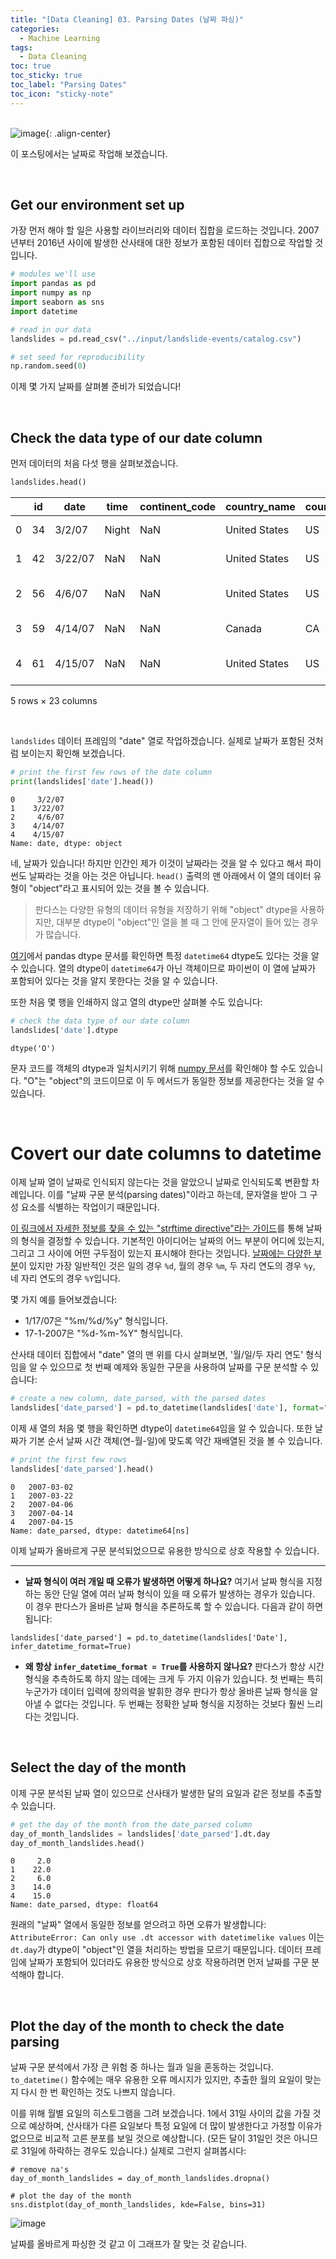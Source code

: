 ```yaml
---
title: "[Data Cleaning] 03. Parsing Dates (날짜 파싱)"
categories:
  - Machine Learning
tags:
  - Data Cleaning
toc: true
toc_sticky: true
toc_label: "Parsing Dates"
toc_icon: "sticky-note"
---
```


<br>![image](https://github.com/leechanwoo-kor/leechanwoo-kor.github.io/assets/55765292/af91093f-993a-430e-8ded-d5107098faf1){: .align-center}<br>

이 포스팅에서는 날짜로 작업해 보겠습니다.

<br>

## Get our environment set up

가장 먼저 해야 할 일은 사용할 라이브러리와 데이터 집합을 로드하는 것입니다. 2007년부터 2016년 사이에 발생한 산사태에 대한 정보가 포함된 데이터 집합으로 작업할 것입니다.

```python
# modules we'll use
import pandas as pd
import numpy as np
import seaborn as sns
import datetime

# read in our data
landslides = pd.read_csv("../input/landslide-events/catalog.csv")

# set seed for reproducibility
np.random.seed(0)
```

이제 몇 가지 날짜를 살펴볼 준비가 되었습니다!

<br>

## Check the data type of our date column

먼저 데이터의 처음 다섯 행을 살펴보겠습니다.

```python
landslides.head()
```

|   | id | date    | time  | continent_code | country_name  | country_code | state/province | population | city/town        | distance | ... | geolocation                               | hazard_type | landslide_type     | landslide_size | trigger  | storm_name | injuries | fatalities | source_name                | source_link                                       |
|---|----|---------|-------|----------------|---------------|--------------|----------------|------------|------------------|----------|-----|-------------------------------------------|-------------|--------------------|----------------|----------|------------|----------|------------|----------------------------|---------------------------------------------------|
| 0 | 34 | 3/2/07  | Night | NaN            | United States | US           | Virginia       | 16000      | Cherry Hill      | 3.40765  | ... | (38.600900000000003, -77.268199999999993) | Landslide   | Landslide          | Small          | Rain     | NaN        | NaN      | NaN        | NBC 4 news                 | http://www.nbc4.com/news/11186871/detail.html     |
| 1 | 42 | 3/22/07 | NaN   | NaN            | United States | US           | Ohio           | 17288      | New Philadelphia | 3.33522  | ... | (40.517499999999998, -81.430499999999995) | Landslide   | Landslide          | Small          | Rain     | NaN        | NaN      | NaN        | Canton Rep.com             | http://www.cantonrep.com/index.php?ID=345054&C... |
| 2 | 56 | 4/6/07  | NaN   | NaN            | United States | US           | Pennsylvania   | 15930      | Wilkinsburg      | 2.91977  | ... | (40.4377, -79.915999999999997)            | Landslide   | Landslide          | Small          | Rain     | NaN        | NaN      | NaN        | The Pittsburgh Channel.com | https://web.archive.org/web/20080423132842/htt... |
| 3 | 59 | 4/14/07 | NaN   | NaN            | Canada        | CA           | Quebec         | 42786      | Châteauguay      | 2.98682  | ... | (45.322600000000001, -73.777100000000004) | Landslide   | Riverbank collapse | Small          | Rain     | NaN        | NaN      | NaN        | Le Soleil                  | http://www.hebdos.net/lsc/edition162007/articl... |
| 4 | 61 | 4/15/07 | NaN   | NaN            | United States | US           | Kentucky       | 6903       | Pikeville        | 5.66542  | ... | (37.432499999999997, -82.493099999999998) | Landslide   | Landslide          | Small          | Downpour | NaN        | NaN      | 0.0        | Matthew Crawford (KGS)     | NaN                                               |

5 rows × 23 columns

<br>

`landslides` 데이터 프레임의 "date" 열로 작업하겠습니다. 실제로 날짜가 포함된 것처럼 보이는지 확인해 보겠습니다.

```python
# print the first few rows of the date column
print(landslides['date'].head())
```

```
0     3/2/07
1    3/22/07
2     4/6/07
3    4/14/07
4    4/15/07
Name: date, dtype: object
```

네, 날짜가 있습니다! 하지만 인간인 제가 이것이 날짜라는 것을 알 수 있다고 해서 파이썬도 날짜라는 것을 아는 것은 아닙니다. `head()` 출력의 맨 아래에서 이 열의 데이터 유형이 "object"라고 표시되어 있는 것을 볼 수 있습니다.

> 판다스는 다양한 유형의 데이터 유형을 저장하기 위해 "object" dtype을 사용하지만, 대부분 dtype이 "object"인 열을 볼 때 그 안에 문자열이 들어 있는 경우가 많습니다.

[여기](https://pandas.pydata.org/pandas-docs/stable/user_guide/basics.html)에서 pandas dtype 문서를 확인하면 특정 `datetime64` dtype도 있다는 것을 알 수 있습니다. 열의 dtype이 `datetime64`가 아닌 객체이므로 파이썬이 이 열에 날짜가 포함되어 있다는 것을 알지 못한다는 것을 알 수 있습니다.

또한 처음 몇 행을 인쇄하지 않고 열의 dtype만 살펴볼 수도 있습니다:

```python
# check the data type of our date column
landslides['date'].dtype
```

```
dtype('O')
```

문자 코드를 객체의 dtype과 일치시키기 위해 [numpy 문서](https://docs.scipy.org/doc/numpy-1.12.0/reference/generated/numpy.dtype.kind.html#numpy.dtype.kind)를 확인해야 할 수도 있습니다. "O"는 "object"의 코드이므로 이 두 메서드가 동일한 정보를 제공한다는 것을 알 수 있습니다.

<br>

# Covert our date columns to datetime

이제 날짜 열이 날짜로 인식되지 않는다는 것을 알았으니 날짜로 인식되도록 변환할 차례입니다. 이를 "날짜 구문 분석(parsing dates)"이라고 하는데, 문자열을 받아 그 구성 요소를 식별하는 작업이기 때문입니다.

[이 링크에서 자세한 정보를 찾을 수 있는 "strftime directive"라는 가이드](https://strftime.org/)를 통해 날짜의 형식을 결정할 수 있습니다. 기본적인 아이디어는 날짜의 어느 부분이 어디에 있는지, 그리고 그 사이에 어떤 구두점이 있는지 표시해야 한다는 것입니다. [날짜에는 다양한 부분](https://strftime.org/)이 있지만 가장 일반적인 것은 일의 경우 `%d`, 월의 경우 `%m`, 두 자리 연도의 경우 `%y`, 네 자리 연도의 경우 `%Y`입니다.

몇 가지 예를 들어보겠습니다:

- 1/17/07은 "%m/%d/%y" 형식입니다.
- 17-1-2007은 "%d-%m-%Y" 형식입니다.

산사태 데이터 집합에서 "date" 열의 맨 위를 다시 살펴보면, '월/일/두 자리 연도' 형식임을 알 수 있으므로 첫 번째 예제와 동일한 구문을 사용하여 날짜를 구문 분석할 수 있습니다:

```python
# create a new column, date_parsed, with the parsed dates
landslides['date_parsed'] = pd.to_datetime(landslides['date'], format="%m/%d/%y")
```

이제 새 열의 처음 몇 행을 확인하면 dtype이 `datetime64`임을 알 수 있습니다. 또한 날짜가 기본 순서 날짜 시간 객체(연-월-일)에 맞도록 약간 재배열된 것을 볼 수 있습니다.

```python
# print the first few rows
landslides['date_parsed'].head()
```

```
0   2007-03-02
1   2007-03-22
2   2007-04-06
3   2007-04-14
4   2007-04-15
Name: date_parsed, dtype: datetime64[ns]
```

이제 날짜가 올바르게 구문 분석되었으므로 유용한 방식으로 상호 작용할 수 있습니다.

---

- **날짜 형식이 여러 개일 때 오류가 발생하면 어떻게 하나요?** 여기서 날짜 형식을 지정하는 동안 단일 열에 여러 날짜 형식이 있을 때 오류가 발생하는 경우가 있습니다. 이 경우 판다스가 올바른 날짜 형식을 추론하도록 할 수 있습니다. 다음과 같이 하면 됩니다:

`landslides['date_parsed'] = pd.to_datetime(landslides['Date'], infer_datetime_format=True)`

- **왜 항상 `infer_datetime_format = True`를 사용하지 않나요?** 판다스가 항상 시간 형식을 추측하도록 하지 않는 데에는 크게 두 가지 이유가 있습니다. 첫 번째는 특히 누군가가 데이터 입력에 창의력을 발휘한 경우 판다가 항상 올바른 날짜 형식을 알아낼 수 없다는 것입니다. 두 번째는 정확한 날짜 형식을 지정하는 것보다 훨씬 느리다는 것입니다.

<br>

## Select the day of the month

이제 구문 분석된 날짜 열이 있으므로 산사태가 발생한 달의 요일과 같은 정보를 추출할 수 있습니다.

```python
# get the day of the month from the date_parsed column
day_of_month_landslides = landslides['date_parsed'].dt.day
day_of_month_landslides.head()
```

```
0     2.0
1    22.0
2     6.0
3    14.0
4    15.0
Name: date_parsed, dtype: float64
```

원래의 "날짜" 열에서 동일한 정보를 얻으려고 하면 오류가 발생합니다: `AttributeError: Can only use .dt accessor with datetimelike values` 이는 `dt.day`가 dtype이 "object"인 열을 처리하는 방법을 모르기 때문입니다. 데이터 프레임에 날짜가 포함되어 있더라도 유용한 방식으로 상호 작용하려면 먼저 날짜를 구문 분석해야 합니다.

<br>

## Plot the day of the month to check the date parsing

날짜 구문 분석에서 가장 큰 위험 중 하나는 월과 일을 혼동하는 것입니다. `to_datetime()` 함수에는 매우 유용한 오류 메시지가 있지만, 추출한 월의 요일이 맞는지 다시 한 번 확인하는 것도 나쁘지 않습니다.

이를 위해 월별 요일의 히스토그램을 그려 보겠습니다. 1에서 31일 사이의 값을 가질 것으로 예상하며, 산사태가 다른 요일보다 특정 요일에 더 많이 발생한다고 가정할 이유가 없으므로 비교적 고른 분포를 보일 것으로 예상합니다. (모든 달이 31일인 것은 아니므로 31일에 하락하는 경우도 있습니다.) 실제로 그런지 살펴봅시다:

```
# remove na's
day_of_month_landslides = day_of_month_landslides.dropna()

# plot the day of the month
sns.distplot(day_of_month_landslides, kde=False, bins=31)
```

![image](https://github.com/leechanwoo-kor/leechanwoo-kor.github.io/assets/55765292/4bde5e1a-7db8-4ab4-b7ca-2a7616e2050a)

날짜를 올바르게 파싱한 것 같고 이 그래프가 잘 맞는 것 같습니다.
